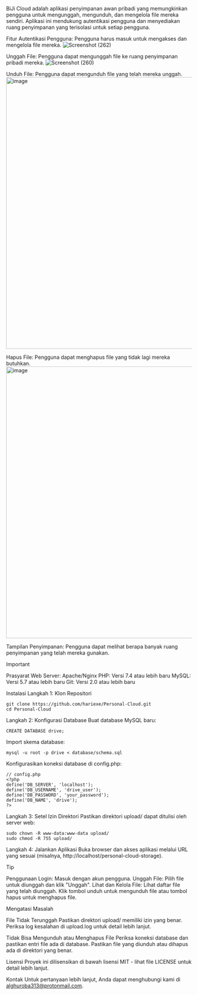 BiJi Cloud
adalah aplikasi penyimpanan awan pribadi yang memungkinkan pengguna untuk mengunggah, mengunduh, dan mengelola file mereka sendiri. Aplikasi ini mendukung autentikasi pengguna dan menyediakan ruang penyimpanan yang terisolasi untuk setiap pengguna.

Fitur
Autentikasi Pengguna: Pengguna harus masuk untuk mengakses dan mengelola file mereka.
![Screenshot (262)](https://github.com/hariexe/Personal-Cloud/assets/70479011/44921f92-e364-4abb-842d-9dbc616a25c7)

Unggah File: Pengguna dapat mengunggah file ke ruang penyimpanan pribadi mereka.
![Screenshot (260)](https://github.com/hariexe/Personal-Cloud/assets/70479011/4417c6d9-27cc-462f-9bab-56cc1846c994)

Unduh File: Pengguna dapat mengunduh file yang telah mereka unggah.
<img width="738" alt="image" src="https://github.com/hariexe/Personal-Cloud/assets/70479011/d2674c66-30d5-4884-a510-969a4855766c">

Hapus File: Pengguna dapat menghapus file yang tidak lagi mereka butuhkan.
<img width="738" alt="image" src="https://github.com/hariexe/Personal-Cloud/assets/70479011/41186c9e-f2a3-4d1f-a1a9-74827a3df1cf">

Tampilan Penyimpanan: Pengguna dapat melihat berapa banyak ruang penyimpanan yang telah mereka gunakan.

> [!IMPORTANT]
> Prasyarat
> Web Server: Apache/Nginx
> PHP: Versi 7.4 atau lebih baru
> MySQL: Versi 5.7 atau lebih baru
> Git: Versi 2.0 atau lebih baru

Instalasi
Langkah 1: Klon Repositori
```
git clone https://github.com/hariexe/Personal-Cloud.git
cd Personal-Cloud
```

Langkah 2: Konfigurasi Database
Buat database MySQL baru:
```
CREATE DATABASE drive;
```

Import skema database:
```
mysql -u root -p drive < database/schema.sql
```

Konfigurasikan koneksi database di config.php:
```
// config.php
<?php
define('DB_SERVER', 'localhost');
define('DB_USERNAME', 'drive_user');
define('DB_PASSWORD', 'your_password');
define('DB_NAME', 'drive');
?>
```
Langkah 3: Setel Izin Direktori
Pastikan direktori upload/ dapat ditulisi oleh server web:

```
sudo chown -R www-data:www-data upload/
sudo chmod -R 755 upload/
```
Langkah 4: Jalankan Aplikasi
Buka browser dan akses aplikasi melalui URL yang sesuai (misalnya, http://localhost/personal-cloud-storage).

> [!TIP]
> Penggunaan
> Login: Masuk dengan akun pengguna.
> Unggah File: Pilih file untuk diunggah dan klik "Unggah".
> Lihat dan Kelola File: Lihat daftar file yang telah diunggah. Klik tombol unduh untuk mengunduh file atau tombol hapus untuk menghapus file.

Mengatasi Masalah

File Tidak Terunggah
Pastikan direktori upload/ memiliki izin yang benar.
Periksa log kesalahan di upload.log untuk detail lebih lanjut.

Tidak Bisa Mengunduh atau Menghapus File
Periksa koneksi database dan pastikan entri file ada di database.
Pastikan file yang diunduh atau dihapus ada di direktori yang benar.

Lisensi
Proyek ini dilisensikan di bawah lisensi MIT - lihat file LICENSE untuk detail lebih lanjut.

Kontak
Untuk pertanyaan lebih lanjut, Anda dapat menghubungi kami di alghuroba313@protonmail.com.
